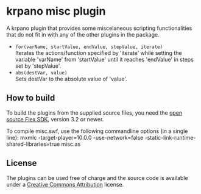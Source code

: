 krpano misc plugin
=======================

A krpano plugin that provides some miscelaneous scripting
functionalities that do not fit in with any of the other plugins 
in the package.
  
* `for(varName, startValue, endValue, stepValue, iterate)`  
	Iterates the actions/function specified by 'iterate' while setting the variable 'varName' from 'startValue' 
	until it reaches 'endValue' in steps set by 'stepValue'.  
* `abs(destVar, value)`  
	Sets destVar to the absolute value of 'value'.  

How to build
------------

To build the plugins from the supplied source files, you need the 
[open source Flex SDK](http://opensource.adobe.com/wiki/display/flexsdk/Flex+SDK), version 3.2 or newer.

To compile misc.swf, use the following commandline options
(in a single line):
	mxmlc -target-player=10.0.0 -use-network=false -static-link-runtime-shared-libraries=true misc.as

	
License
-------

The plugins can be used free of charge and the source code is 
available under a [Creative Commons Attribution](http://creativecommons.org/licenses/by/3.0/) license.

